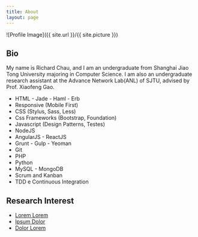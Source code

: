 ```yaml
---
title: About
layout: page
---
```

![Profile Image]({{ site.url }}/{{ site.picture }})

<h2>Bio</h2>
My name is Richard Chau, and I am an undergraduate from Shanghai Jiao Tong University majoring in Computer Science. I am also an undergraduate research assistant at the Advance Network Lab(ANL) of SJTU, advised by Prof. Xiaofeng Gao.

<!--Currently I am a research intern at the Machine Learning department, Carnegie Mellon University. My advisor is Prof. Eric P. Xing.

Before that, I was a research intern at the Computer Science department, University of Illinois Urbana-Champaign for three months, advised by Prof. Kevin C. Chang.-->

<ul class="skill-list">
	<li>HTML - Jade - Haml - Erb</li>
	<li>Responsive (Mobile First)</li>
	<li>CSS (Stylus, Sass, Less)</li>
	<li>Css Frameworks (Bootstrap, Foundation)</li>
	<li>Javascript (Design Patterns, Testes)</li>
	<li>NodeJS</li>
	<li>AngularJS - ReactJS</li>
	<li>Grunt - Gulp - Yeoman</li>
	<li>Git</li>
	<li>PHP</li>
	<li>Python</li>
	<li>MySQL - MongoDB</li>
	<li>Scrum and Kanban</li>
	<li>TDD e Continuous Integration</li>
</ul>

<h2>Research Interest</h2>

<ul>
	<li><a href="https://github.com/">Lorem Lorem</a></li>
	<li><a href="https://github.com/">Ipsum Dolor</a></li>
	<li><a href="https://github.com/">Dolor Lorem</a></li>
</ul>
